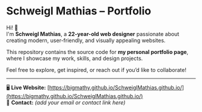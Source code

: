 # Schweigl Mathias – Portfolio

Hi! 👋  
I'm **Schweigl Mathias**, a **22-year-old web designer** passionate about creating modern, user-friendly, and visually appealing websites.  

This repository contains the source code for **my personal portfolio page**, where I showcase my work, skills, and design projects.  

Feel free to explore, get inspired, or reach out if you’d like to collaborate!

---

🖥️ **Live Website:** [https://bigmathy.github.io/SchweiglMathias.github.io/](https://bigmathy.github.io/SchweiglMathias.github.io/)  
📧 **Contact:** *(add your email or contact link here)*  

